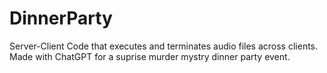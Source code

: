 # DinnerParty
Server-Client Code that executes and terminates audio files across clients. Made with ChatGPT for a suprise murder mystry dinner party event.
